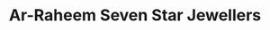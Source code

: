 ---
title: "Ar-Raheem Seven Star Jewellers"
url: /karachi/ar-raheem-seven-star-jewellers/
shop: Schmuck
---